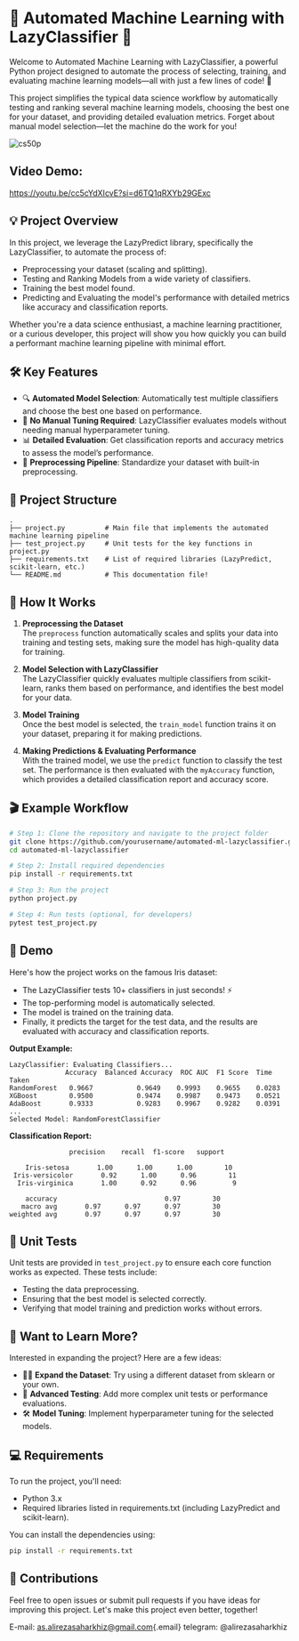 # 🚀 Automated Machine Learning with LazyClassifier 🌟

Welcome to Automated Machine Learning with LazyClassifier, a powerful Python project designed to automate the process of selecting, training, and evaluating machine learning models—all with just a few lines of code! 🎉

This project simplifies the typical data science workflow by automatically testing and ranking several machine learning models, choosing the best one for your dataset, and providing detailed evaluation metrics. Forget about manual model selection—let the machine do the work for you!

![cs50p](./CS50P.png)

## Video Demo:

<https://youtu.be/cc5cYdXIcvE?si=d6TQ1qRXYb29GExc>

## 💡 Project Overview

In this project, we leverage the LazyPredict library, specifically the LazyClassifier, to automate the process of:

-   Preprocessing your dataset (scaling and splitting).
-   Testing and Ranking Models from a wide variety of classifiers.
-   Training the best model found.
-   Predicting and Evaluating the model's performance with detailed metrics like accuracy and classification reports.

Whether you're a data science enthusiast, a machine learning practitioner, or a curious developer, this project will show you how quickly you can build a performant machine learning pipeline with minimal effort.

## 🛠️ Key Features

-   🔍 **Automated Model Selection**: Automatically test multiple classifiers and choose the best one based on performance.
-   🧠 **No Manual Tuning Required**: LazyClassifier evaluates models without needing manual hyperparameter tuning.
-   📊 **Detailed Evaluation**: Get classification reports and accuracy metrics to assess the model’s performance.
-   🚀 **Preprocessing Pipeline**: Standardize your dataset with built-in preprocessing.

## 📂 Project Structure

```         
.
├── project.py          # Main file that implements the automated machine learning pipeline
├── test_project.py     # Unit tests for the key functions in project.py
├── requirements.txt    # List of required libraries (LazyPredict, scikit-learn, etc.)
└── README.md           # This documentation file!
```

## 🔧 How It Works

1.  **Preprocessing the Dataset**\
    The `preprocess` function automatically scales and splits your data into training and testing sets, making sure the model has high-quality data for training.

2.  **Model Selection with LazyClassifier**\
    The LazyClassifier quickly evaluates multiple classifiers from scikit-learn, ranks them based on performance, and identifies the best model for your data.

3.  **Model Training**\
    Once the best model is selected, the `train_model` function trains it on your dataset, preparing it for making predictions.

4.  **Making Predictions & Evaluating Performance**\
    With the trained model, we use the `predict` function to classify the test set. The performance is then evaluated with the `myAccuracy` function, which provides a detailed classification report and accuracy score.

## 🎬 Example Workflow

``` bash
# Step 1: Clone the repository and navigate to the project folder
git clone https://github.com/yourusername/automated-ml-lazyclassifier.git
cd automated-ml-lazyclassifier

# Step 2: Install required dependencies
pip install -r requirements.txt

# Step 3: Run the project
python project.py

# Step 4: Run tests (optional, for developers)
pytest test_project.py
```

## 🚀 Demo

Here's how the project works on the famous Iris dataset:

-   The LazyClassifier tests 10+ classifiers in just seconds! ⚡
-   The top-performing model is automatically selected.
-   The model is trained on the training data.
-   Finally, it predicts the target for the test data, and the results are evaluated with accuracy and classification reports.

**Output Example:**

```         
LazyClassifier: Evaluating Classifiers...
              Accuracy  Balanced Accuracy  ROC AUC  F1 Score  Time Taken
RandomForest   0.9667           0.9649    0.9993    0.9655    0.0283
XGBoost        0.9500           0.9474    0.9987    0.9473    0.0521
AdaBoost       0.9333           0.9283    0.9967    0.9282    0.0391
...
Selected Model: RandomForestClassifier
```

**Classification Report:**

```         
               precision    recall  f1-score   support

    Iris-setosa       1.00      1.00      1.00        10
 Iris-versicolor       0.92      1.00      0.96        11
  Iris-virginica       1.00      0.92      0.96         9

    accuracy                           0.97        30
   macro avg       0.97      0.97      0.97        30
weighted avg       0.97      0.97      0.97        30
```

## 🧪 Unit Tests

Unit tests are provided in `test_project.py` to ensure each core function works as expected. These tests include:

-   Testing the data preprocessing.
-   Ensuring that the best model is selected correctly.
-   Verifying that model training and prediction works without errors.

## 🧠 Want to Learn More?

Interested in expanding the project? Here are a few ideas:

-   🏋️‍♂️ **Expand the Dataset**: Try using a different dataset from sklearn or your own.
-   🧪 **Advanced Testing**: Add more complex unit tests or performance evaluations.
-   🛠 **Model Tuning**: Implement hyperparameter tuning for the selected models.

## 💻 Requirements

To run the project, you'll need:

-   Python 3.x
-   Required libraries listed in requirements.txt (including LazyPredict and scikit-learn).

You can install the dependencies using:

``` bash
pip install -r requirements.txt
```

## 🤝 Contributions

Feel free to open issues or submit pull requests if you have ideas for improving this project. Let's make this project even better, together!

E-mail: [as.alirezasaharkhiz\@gmail.com](mailto:as.alirezasaharkhiz@gmail.com){.email} telegram: @alirezasaharkhiz
